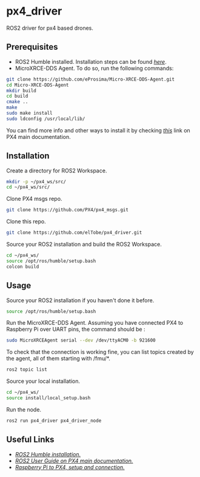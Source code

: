 # px4_driver
ROS2 driver for px4 based drones.

## Prerequisites

- ROS2 Humble installed. Installation steps can be found *[here](https://docs.ros.org/en/humble/Installation/Ubuntu-Install-Debians.html)*.
- MicroXRCE-DDS Agent. To do so, run the following commands:
```sh
git clone https://github.com/eProsima/Micro-XRCE-DDS-Agent.git
cd Micro-XRCE-DDS-Agent
mkdir build
cd build
cmake ..
make
sudo make install
sudo ldconfig /usr/local/lib/
```

You can find more info and other ways to install it by checking *[this](https://docs.px4.io/main/en/middleware/uxrce_dds.html)* link on PX4 main documentation.

## Installation

Create a directory for ROS2 Workspace.
```sh
mkdir -p ~/px4_ws/src/
cd ~/px4_ws/src/
```

Clone PX4 msgs repo.
```sh
git clone https://github.com/PX4/px4_msgs.git
```

Clone this repo.
```sh
git clone https://github.com/elTobe/px4_driver.git
```

Source your ROS2 installation and build the ROS2 Workspace.
```sh
cd ~/px4_ws/
source /opt/ros/humble/setup.bash
colcon build
```

## Usage

Source your ROS2 installation if you haven't done it before.
```sh
source /opt/ros/humble/setup.bash
```

Run the MicroXRCE-DDS Agent. Assuming you have connected PX4 to Raspberry Pi over UART pins, the command should be : 
```sh
sudo MicroXRCEAgent serial --dev /dev/ttyACM0 -b 921600
```

To check that the connection is working fine, you can list topics created by the agent, all of them starting with /fmu/*.
```sh
ros2 topic list
```

Source your local installation.
```sh
cd ~/px4_ws/
source install/local_setup.bash
```

Run the node.
```sh
ros2 run px4_driver px4_driver_node
```

## Useful Links

- *[ROS2 Humble installation.](https://docs.ros.org/en/humble/Installation/Ubuntu-Install-Debians.html)*
- *[ROS2 User Guide on PX4 main documentation.](https://docs.px4.io/main/en/ros/ros2_comm.html)*
- *[Raspberry Pi to PX4, setup and connection.](https://docs.px4.io/main/en/companion_computer/pixhawk_rpi.html)*